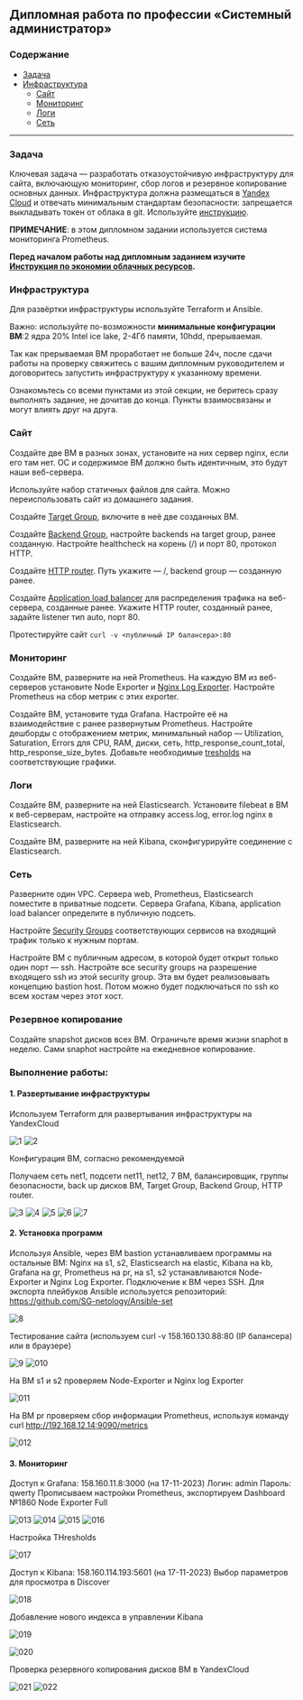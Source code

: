 ##  Дипломная работа по профессии «Системный администратор»

### Содержание

* [Задача](#Задача)
* [Инфраструктура](#Инфраструктура)
    * [Сайт](#Сайт)
    * [Мониторинг](#Мониторинг)
    * [Логи](#Логи)
    * [Сеть](#Сеть)
---------
### Задача
Ключевая задача — разработать отказоустойчивую инфраструктуру для сайта, включающую мониторинг, сбор логов и резервное копирование основных данных. Инфраструктура должна размещаться в [Yandex Cloud](https://cloud.yandex.com/) и отвечать минимальным стандартам безопасности: запрещается выкладывать токен от облака в git. Используйте [инструкцию](https://cloud.yandex.ru/docs/tutorials/infrastructure-management/terraform-quickstart#get-credentials).

**ПРИМЕЧАНИЕ**: в этом дипломном задании используется система мониторинга Prometheus.

**Перед началом работы над дипломным заданием изучите [Инструкция по экономии облачных ресурсов](https://github.com/netology-code/devops-materials/blob/master/cloudwork.MD).**

### Инфраструктура
Для развёртки инфраструктуры используйте Terraform и Ansible.  

Важно: используйте по-возможности **минимальные конфигурации ВМ**:2 ядра 20% Intel ice lake, 2-4Гб памяти, 10hdd, прерываемая. 

Так как прерываемая ВМ проработает не больше 24ч, после сдачи работы на проверку свяжитесь с вашим дипломным руководителем и договоритесь запустить инфраструктуру к указанному времени.

Ознакомьтесь со всеми пунктами из этой секции, не беритесь сразу выполнять задание, не дочитав до конца. Пункты взаимосвязаны и могут влиять друг на друга.

### Сайт
Создайте две ВМ в разных зонах, установите на них сервер nginx, если его там нет. ОС и содержимое ВМ должно быть идентичным, это будут наши веб-сервера.

Используйте набор статичных файлов для сайта. Можно переиспользовать сайт из домашнего задания.

Создайте [Target Group](https://cloud.yandex.com/docs/application-load-balancer/concepts/target-group), включите в неё две созданных ВМ.

Создайте [Backend Group](https://cloud.yandex.com/docs/application-load-balancer/concepts/backend-group), настройте backends на target group, ранее созданную. Настройте healthcheck на корень (/) и порт 80, протокол HTTP.

Создайте [HTTP router](https://cloud.yandex.com/docs/application-load-balancer/concepts/http-router). Путь укажите — /, backend group — созданную ранее.

Создайте [Application load balancer](https://cloud.yandex.com/en/docs/application-load-balancer/) для распределения трафика на веб-сервера, созданные ранее. Укажите HTTP router, созданный ранее, задайте listener тип auto, порт 80.

Протестируйте сайт
`curl -v <публичный IP балансера>:80` 

### Мониторинг
Создайте ВМ, разверните на ней Prometheus. На каждую ВМ из веб-серверов установите Node Exporter и [Nginx Log Exporter](https://github.com/martin-helmich/prometheus-nginxlog-exporter). Настройте Prometheus на сбор метрик с этих exporter.

Создайте ВМ, установите туда Grafana. Настройте её на взаимодействие с ранее развернутым Prometheus. Настройте дешборды с отображением метрик, минимальный набор — Utilization, Saturation, Errors для CPU, RAM, диски, сеть, http_response_count_total, http_response_size_bytes. Добавьте необходимые [tresholds](https://grafana.com/docs/grafana/latest/panels/thresholds/) на соответствующие графики.

### Логи
Cоздайте ВМ, разверните на ней Elasticsearch. Установите filebeat в ВМ к веб-серверам, настройте на отправку access.log, error.log nginx в Elasticsearch.

Создайте ВМ, разверните на ней Kibana, сконфигурируйте соединение с Elasticsearch.

### Сеть
Разверните один VPC. Сервера web, Prometheus, Elasticsearch поместите в приватные подсети. Сервера Grafana, Kibana, application load balancer определите в публичную подсеть.

Настройте [Security Groups](https://cloud.yandex.com/docs/vpc/concepts/security-groups) соответствующих сервисов на входящий трафик только к нужным портам.

Настройте ВМ с публичным адресом, в которой будет открыт только один порт — ssh. Настройте все security groups на разрешение входящего ssh из этой security group. Эта вм будет реализовывать концепцию bastion host. Потом можно будет подключаться по ssh ко всем хостам через этот хост.

### Резервное копирование
Создайте snapshot дисков всех ВМ. Ограничьте время жизни snaphot в неделю. Сами snaphot настройте на ежедневное копирование.

### Выполнение работы:

#### 1. Развертывание инфраструктуры

Используем Terraform для развертывания инфраструктуры на YandexCloud

![1](https://github.com/SG-netology/DiplomSG/blob/main/1.png)
![2](https://github.com/SG-netology/DiplomSG/blob/main/2.png)

Конфигурация ВМ, согласно рекомендуемой

Получаем сеть net1, подсети net11, net12, 7 ВМ, балансировщик, группы безопасности, back up дисков ВМ, Target Group, Backend Group, HTTP router.

![3](https://github.com/SG-netology/DiplomSG/blob/main/3.png)
![4](https://github.com/SG-netology/DiplomSG/blob/main/4.png)
![5](https://github.com/SG-netology/DiplomSG/blob/main/5.png)
![6](https://github.com/SG-netology/DiplomSG/blob/main/6.png)
![7](https://github.com/SG-netology/DiplomSG/blob/main/7.png)

#### 2. Установка программ

Используя Ansible, через ВМ bastion устанавливаем программы на остальные ВМ: Nginx на s1, s2, Elasticsearch на elastic, Kibana на kb, Grafana на gr, Prometheus на pr, на s1, s2 устанавливаются Node-Exporter и Nginx Log Exporter. Подключение к ВМ через SSH. Для экспорта плейбуков Ansible используется репозиторий: https://github.com/SG-netology/Ansible-set

![8](https://github.com/SG-netology/DiplomSG/blob/main/8.png)

Тестирование сайта (используем curl -v 158.160.130.88:80 (IP балансера) или в браузере)

![9](https://github.com/SG-netology/DiplomSG/blob/main/9.png)
![010](https://github.com/SG-netology/DiplomSG/blob/main/010.png)

На ВМ s1 и s2 проверяем Node-Exporter и Nginx log Exporter

![011](https://github.com/SG-netology/DiplomSG/blob/main/011.png)

На ВМ pr проверяем сбор информации Prometheus, используя команду curl http://192.168.12.14:9090/metrics

![012](https://github.com/SG-netology/DiplomSG/blob/main/012.png)

#### 3. Мониторинг

Доступ к Grafana: 158.160.11.8:3000 (на 17-11-2023) Логин: admin Пароль: qwerty
Прописываем настройки Prometheus, экспортируем Dashboard №1860 Node Exporter Full

![013](https://github.com/SG-netology/DiplomSG/blob/main/013.png)
![014](https://github.com/SG-netology/DiplomSG/blob/main/014.png)
![015](https://github.com/SG-netology/DiplomSG/blob/main/015.png)
![016](https://github.com/SG-netology/DiplomSG/blob/main/016.png)

Настройка THresholds

![017](https://github.com/SG-netology/DiplomSG/blob/main/017.png)

Доступ к Kibana: 158.160.114.193:5601 (на 17-11-2023)
Выбор параметров для просмотра в Discover

![018](https://github.com/SG-netology/DiplomSG/blob/main/018.png)

Добавление нового индекса в управлении Kibana

![019](https://github.com/SG-netology/DiplomSG/blob/main/019.png)

![020](https://github.com/SG-netology/DiplomSG/blob/main/020.png)

Проверка резервного копирования дисков ВМ в YandexCloud

![021](https://github.com/SG-netology/DiplomSG/blob/main/021.png)
![022](https://github.com/SG-netology/DiplomSG/blob/main/022.png)
